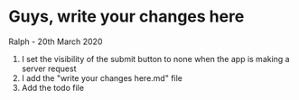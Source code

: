 # Guys, write your changes here

Ralph - 20th March 2020
1. I set the visibility of the submit button to none when the app is making a server request
2. I add the "write your changes here.md" file
3. Add the todo file